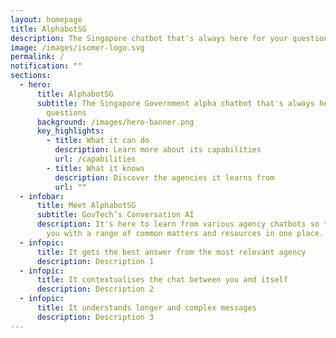 ```yaml
---
layout: homepage
title: AlphabotSG
description: The Singapore chatbot that's always here for your questions
image: /images/isomer-logo.svg
permalink: /
notification: ""
sections:
  - hero:
      title: AlphabotSG
      subtitle: The Singapore Government alpha chatbot that's always here for your
        questions
      background: /images/hero-banner.png
      key_highlights:
        - title: What it can do
          description: Learn more about its capabilities
          url: /capabilities
        - title: What it knows
          description: Discover the agencies it learns from
          url: ""
  - infobar:
      title: Meet AlphabotSG
      subtitle: GovTech’s Conversation AI
      description: It's here to learn from various agency chatbots so that we can help
        you with a range of common matters and resources in one place.
  - infopic:
      title: It gets the best answer from the most relevant agency
      description: Description 1
  - infopic:
      title: It contextualises the chat between you and itself
      description: Description 2
  - infopic:
      title: It understands longer and complex messages
      description: Description 3
---
```

